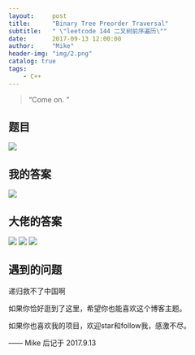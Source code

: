 ```yaml
---
layout:     post
title:      "Binary Tree Preorder Traversal"
subtitle:   " \"leetcode 144 二叉树前序遍历\""
date:       2017-09-13 12:00:00
author:     "Mike"
header-img: "img/2.png"
catalog: true
tags:
    - C++
---
```


> “Come on. ”

## 题目
![](https://i.imgur.com/jRBpxny.png)


## 我的答案
![](https://i.imgur.com/T5lYsh9.png)

## 大佬的答案
![](https://i.imgur.com/Y3Q8FWG.png)
![](https://i.imgur.com/d7shL4v.png)
![](https://i.imgur.com/3zLgcg1.png)

## 遇到的问题
递归救不了中国啊




如果你恰好逛到了这里，希望你也能喜欢这个博客主题。

如果你也喜欢我的项目，欢迎star和follow我，感激不尽。

—— Mike 后记于 2017.9.13